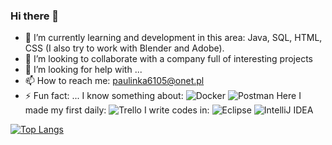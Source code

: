 ### Hi there 👋
- 🌱 I’m currently learning and development in this area: Java, SQL, HTML, CSS (I also try to work with Blender and Adobe).
- 👯 I’m looking to collaborate with a company full of interesting projects
- 🤔 I’m looking for help with ...
- 📫 How to reach me: paulinka6105@onet.pl
- ⚡ Fun fact: ...
I know something about:
![Docker](https://img.shields.io/badge/docker-%230db7ed.svg?style=for-the-badge&logo=docker&logoColor=white)
![Postman](https://img.shields.io/badge/Postman-FF6C37?style=for-the-badge&logo=postman&logoColor=white)
Here I made my first daily:
![Trello](https://img.shields.io/badge/Trello-%23026AA7.svg?style=for-the-badge&logo=Trello&logoColor=white)
I write codes in:
![Eclipse](https://img.shields.io/badge/Eclipse-FE7A16.svg?style=for-the-badge&logo=Eclipse&logoColor=white)
![IntelliJ IDEA](https://img.shields.io/badge/IntelliJIDEA-000000.svg?style=for-the-badge&logo=intellij-idea&logoColor=white)

[![Top Langs](https://github-readme-stats.vercel.app/api/top-langs/?username=Paulinax33&layout=compact)](https://github.com/Paulinax33/github-readme-stats)
<!--
**Paulinax33/Paulinax33** is a ✨ _special_ ✨ repository because its `README.md` (this file) appears on your GitHub profile.

Here are some ideas to get you started:

- 🔭 I’m currently working on ...
- 🌱 I’m currently learning ...
- 👯 I’m looking to collaborate on ...
- 🤔 I’m looking for help with ...
- 💬 Ask me about ...
- 📫 How to reach me: ...
- 😄 Pronouns: ...
- ⚡ Fun fact: ...
-->
